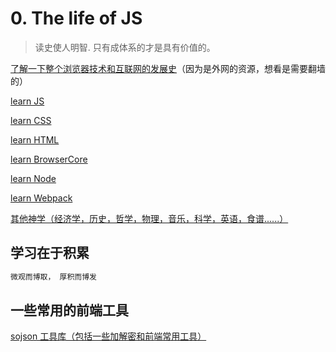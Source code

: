 # 0. The life of JS

> 读史使人明智. 只有成体系的才是具有价值的。

[了解一下整个浏览器技术和互联网的发展史](http://www.evolutionoftheweb.com/?hl=zh-cn)（因为是外网的资源，想看是需要翻墙的）

<a href='/JS/es/aJSType'>learn JS</a>

<a href='/Styles/'>learn CSS</a>

<a href ='/HTML/'>learn  HTML</a>

<a href = '/BrowserCore/'>learn BrowserCore</a>

<a href = '/Node/'>learn Node</a>

<a href = '/Tools/Webpack/'>learn Webpack</a>

<a href = '/OtherOlogy/'>其他神学（经济学，历史，哲学，物理，音乐，科学，英语，食谱......）</a>


## 学习在于积累

```js
微观而博取， 厚积而博发
```


## 一些常用的前端工具

<a href = 'https://www.sojson.com/encrypt_md5.html'>sojson 工具库（包括一些加解密和前端常用工具）</a>
